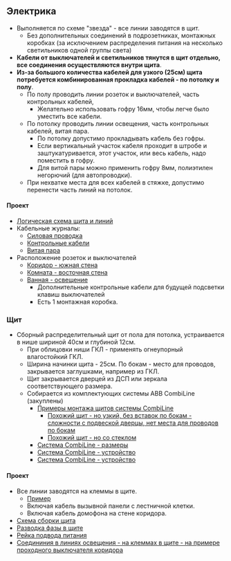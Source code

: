 ## Электрика
* Выполняется по схеме "звезда" - все линии заводятся в щит. 
  * Без дополнительных соединений в подрозетниках, монтажных коробках (за исключением распределения питания на несколько светильников одной группы света)
* **Кабели от выключателей и светильников тянутся в щит отдельно, все соединения осуществляются внутри щита**. 
* **Из-за большого количества кабелей для узкого (25см) щита потребуется комбинированная прокладка кабелей - по потолку и полу**. 
  * По полу проводить линии розеток и выключателей, часть контрольных кабелей,
    * Желательно использовать гофру 16мм, чтобы легче было уместить все кабели. 
  * По потолку проводить линии освещения, часть контрольных кабелей, витая пара.
    * По потолку допустимо прокладывать кабель без гофры.
    * Если вертикальный участок кабеля проходит в штробе и заштукатуривается, этот участок, или весь кабель, надо поместить в гофру.
    * Для витой пары можно применить гофру 8мм, полиэтилен негорючий (для автопроводки).
  * При нехватке места для всех кабелей в стяжке, допустимо перенести часть линий на потолок. 

#### Проект
* [Логическая схема щита и линий](tree.svg)
* Кабельные журналы:
  * [Силовая проводка](cable_lists/power.md)
  * [Контрольные кабели](cable_lists/control.md)
  * [Витая пара](cable_lists/utp.md)
* Расположение розеток и выключателей
  * [Коридор - южная стена](2d_plans/e__corridor__s__outlets.png)
  * [Комната - восточная стена](2d_plans/e__room__e__outlets.png)
  * [Ванная - освещение](distribution_box/wiring_90_bathroom_lights.svg)
    * Дополнительные контрольные кабели для будущей подсветки клавиш выключателей   
    * Есть 1 монтажная коробка.   


### Щит
* Сборный распределительный щит от пола для потолка, устраивается в нише шириной 40см и глубиной 12см.
  * При облицовки ниши ГКЛ - применять огнеупорный влагостойкий ГКЛ. 
  * Ширина начинки щита - 25см. По бокам - место для проводов, закрывается заглушками, например из ГКЛ. 
  * Щит закрывается дверцей из ДСП или зеркала соответствующего размера.
  * Собирается из комплектующих системы ABB CombiLine (закуплены)
    * [Примеры монтажа щитов системы CombiLine](https://cs-cs.net/shhity-na-baze-edfwr-panelej-primery-montazha)
      * [Похожий щит - но узкий, без вставок по бокам - сложности с подвеской дверцы, нет места для проводов по бокам](https://cs-cs.net/wp-uplocmi/2016/03/Untitled-1-scaled.jpg) 
      * [Похожий щит - но со стеклом](https://cs-cs.net/wp-uploads/2016/03/EDFPan2.jpg) 
    * [Система CombiLine - размеры](https://cs-cs.net/edf-paneli-razmery)
    * [Система CombiLine - устройство](https://cs-cs.net/shhity-dlya-elektriki-edf)
    * [Система CombiLine - устройство](https://cs-cs.net/shhity-edf-wr)

#### Проект
* Все линии заводятся на клеммы в щите.
    * [Пример](https://cs-cs.net/wp-uploads/2016/03/ShEDF15-HomeKlem.jpg)
  * Включая кабель вызывной панели с лестничной клетки.  
  * Включая кабель домофона на стене коридора.  
* [Схема сборки щита](distribution_box/distribution_box_layout.svg)
* [Разводка фазы в щите](distribution_box/wiring_05_L.svg)
* [Рейка подвода питания](distribution_box/wiring_10_power_ingress.svg)
* [Соедининия в линиях освещения - на клеммах в щите - на примере проходного выключателя коридора](distribution_box/wiring_80_3_way_switch.svg)
